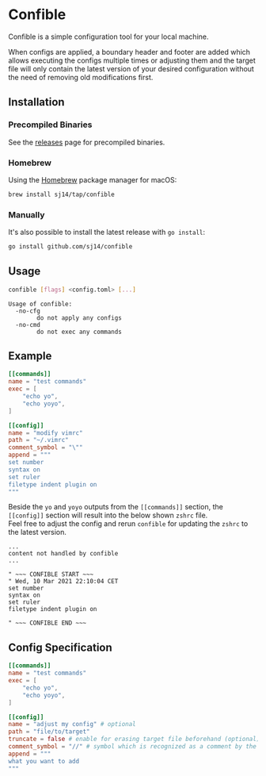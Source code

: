 # Confible

Confible is a simple configuration tool for your local machine.

When configs are applied, a boundary header and footer are added which allows executing the configs multiple times or adjusting them and the target file will only contain the latest version of your desired configuration without the need of removing old modifications first.

## Installation

### Precompiled Binaries

See the [releases](https://github.com/sj14/confible/releases) page for precompiled binaries.

### Homebrew

Using the [Homebrew](https://brew.sh/) package manager for macOS:

```bash
brew install sj14/tap/confible
```

### Manually

It's also possible to install the latest release with `go install`:

```bash
go install github.com/sj14/confible
```

## Usage

```bash
confible [flags] <config.toml> [...]
```

```text
Usage of confible:
  -no-cfg
        do not apply any configs
  -no-cmd
        do not exec any commands
```

## Example

```toml
[[commands]]
name = "test commands"
exec = [
    "echo yo", 
    "echo yoyo",
]

[[config]]
name = "modify vimrc"
path = "~/.vimrc"
comment_symbol = "\""
append = """
set number
syntax on
set ruler
filetype indent plugin on
"""
```

Beside the `yo` and `yoyo` outputs from the `[[commands]]` section, the `[[config]]` section will result into the below shown `zshrc` file.  
Feel free to adjust the config and rerun `confible` for updating the `zshrc` to the latest version.

```text
...
content not handled by confible
...

" ~~~ CONFIBLE START ~~~
" Wed, 10 Mar 2021 22:10:04 CET
set number
syntax on
set ruler
filetype indent plugin on

" ~~~ CONFIBLE END ~~~
```

## Config Specification

```toml
[[commands]]
name = "test commands"
exec = [
    "echo yo", 
    "echo yoyo",
]

[[config]]
name = "adjust my config" # optional
path = "file/to/target"
truncate = false # enable for erasing target file beforehand (optional)
comment_symbol = "//" # symbol which is recognized as a comment by the target file
append = """
what you want to add
"""
```
